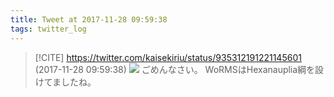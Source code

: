 ```yaml
---
title: Tweet at 2017-11-28 09:59:38
tags: twitter_log
---
```


> [!CITE] https://twitter.com/kaisekiriu/status/935312191221145601 (2017-11-28 09:59:38)
> ![](https://twitter.com/kaisekiriu/status/935312191221145601)
> ごめんなさい。
>  WoRMSはHexanauplia綱を設けてましたね。
